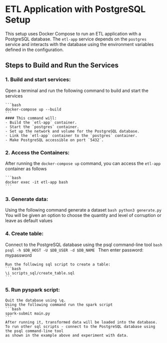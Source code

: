 # ETL Application with PostgreSQL Setup

This setup uses Docker Compose to run an ETL application with a PostgreSQL database. The `etl-app` service depends on the `postgres` service and interacts with the database using the environment variables defined in the configuration.

## Steps to Build and Run the Services

### 1. **Build and start services:**
Open a terminal and run the following command to build and start the services

    ```bash
    docker-compose up --build
    ```
    #### This command will:
    - Build the `etl-app` container.
    - Start the `postgres` container.
    - Set up the network and volume for the PostgreSQL database.
    - Link the `etl-app` container to the `postgres` container.
    - Make PostgreSQL accessible on port `5432`.


### 2. **Access the Containers:**
After running the `docker-compose up` command, you can access the `etl-app` container as follows

    ```bash
    docker exec -it etl-app bash
    ```

### 3. **Generate data:**
Using the following command generate a dataset
    ```bash
    python3 generate.py
    ```
    You will be given an option to choose the quantity and level of corruption or leave as default values


### 4. **Create table:**
Connect to the PostgreSQL database using the psql command-line tool
    ```bash
    psql -h $DB_HOST -U $DB_USER -d $DB_NAME
    ```
    Then enter password: mypassword

    Run the following sql script to create a table:
    ```bash
    \i scripts_sql/create_table.sql
    ```

### 5. **Run pyspark script:**
    Quit the database using \q.
    Using the following command run the spark script
    ```bash
    spark-submit main.py
    ```
    After running it, transformed data will be loaded into the database.
    To run other sql scripts - connect to the PostgreSQL database using the psql command-line tool 
    as shown in the example above and experiment with data.